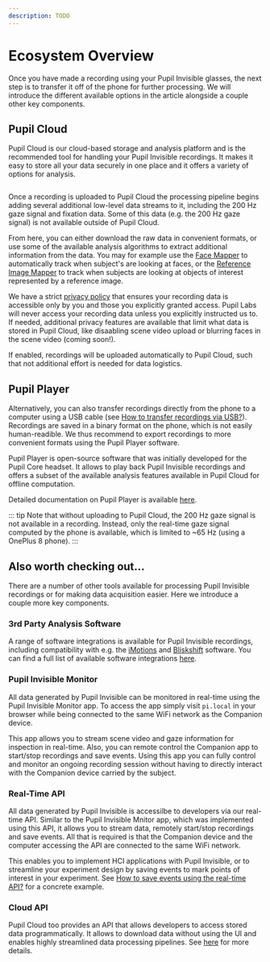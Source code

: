 ```yaml
---
description: TODO
---
```


# Ecosystem Overview

Once you have made a recording using your Pupil Invisible glasses, the next step is to transfer it off of the phone for further processing.
We will introduce the different available options in the article alongside a couple other key components.

## Pupil Cloud
Pupil Cloud is our cloud-based storage and analysis platform and is the recommended tool for handling your Pupil Invisible recordings.
It makes it easy to store all your data securely in one place and it offers a variety of options for analysis.

<div class="pb-4" style="display:flex;justify-content:center;">
  <v-img
    :src="require('../../media/cloud/imgs/cloud-capture-store-analyze.jpg')"
    max-width=80%
  >
  </v-img>
</div>

Once a recording is uploaded to Pupil Cloud the processing pipeline begins adding several additional low-level data streams to it, including the 200 Hz gaze signal and fixation data. Some of this data (e.g. the 200 Hz gaze signal) is not available outside of Pupil Cloud.

From here, you can either download the raw data in convenient formats, or use some of the available analysis algorithms to extract additional information from the data. You may for example use the [Face Mapper]() to automatically track when subject's are looking at faces, or the [Reference Image Mapper]() to track when subjects are looking at objects of interest represented by a reference image.

We have a strict [privacy policy]() that ensures your recording data is accessible only by you and those you explicitly granted access. Pupil Labs will never access your recording data unless you explicitly instructed us to. If needed, additional privacy features are available that limit what data is stored in Pupil Cloud, like disaabling scene video upload or blurring faces in the scene video (coming soon!).

If enabled, recordings will be uploaded automatically to Pupil Cloud, such that not additional effort is needed for data logistics.


## Pupil Player
Alternatively, you can also transfer recordings directly from the phone to a computer using a USB cable (see [How to transfer recordings via USB?]()). Recordings are saved in a binary format on the phone, which is not easily human-readible. We thus recommend to export recordings to more convenient formats using the Pupil Player software.

Pupil Player is open-source software that was initially developed for the Pupil Core headset. It allows to play back Pupil Invisible recordings and offers a subset of the available analysis features available in Pupil Cloud for offline computation.

Detailed documentation on Pupil Player is available [here]().

::: tip
Note that without uploading to Pupil Cloud, the 200 Hz gaze signal is not available in a recording. Instead, only the real-time gaze signal computed by the phone is available, which is limited to ~65 Hz (using a OnePlus 8 phone).
:::


## Also worth checking out...
There are a number of other tools available for processing Pupil Invisible recordings or for making data acquisition easier. Here we introduce a couple more key components.

### 3rd Party Analysis Software
A range of software integrations is available for Pupil Invisible recordings, including compatibility with e.g. the [iMotions]() and [Bliskshift]() software. You can find a full list of available software integrations [here]().

### Pupil Invisible Monitor
All data generated by Pupil Invisible can be monitored in real-time using the Pupil Invisible Monitor app. To access the app simply visit `pi.local` in your browser while being connected to the same WiFi network as the Companion device.

This app allows you to stream scene video and gaze information for inspection in real-time. Also, you can remote control the Companion app to start/stop recordings and save events. Using this app you can fully control and monitor an ongoing recording session without having to directly interact with the Companion device carried by the subject.

### Real-Time API
All data generated by Pupil Invisible is accessilbe to developers via our real-time API. Similar to the Pupil Invisible Mnitor app, which was implemented using this API, it allows you to stream data, remotely start/stop recordings and save events. All that is required is that the Companion device and the computer accessing the API are connected to the same WiFi network.

This enables you to implement HCI applications with Pupil Invisible, or to streamline your experiment design by saving events to mark points of interest in your experiment. See [How to save events using the real-time API?]() for a concrete example.

### Cloud API
Pupil Cloud too provides an API that allows developers to access stored data programmatically. It allows to download data without using the UI and enables highly streamlined data processing pipelines. See [here]() for more details.